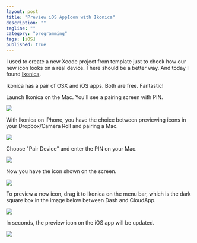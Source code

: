 ```yaml
---
layout: post
title: "Preview iOS AppIcon with Ikonica"
description: ""
tagline: ""
category: "programming"
tags: [iOS]
published: true
---
```


I used to create a new Xcode project from template just to check how our new icon looks on a real device. There should be a better way. And today I found [Ikonica](http://ikonica.me/).

Ikonica has a pair of OSX and iOS apps. Both are free. Fantastic!

Launch Ikonica on the Mac. You'll see a pairing screen with PIN.

![](https://dn-qingpei-image.qbox.me/in_post/2015/ikonica/osx_pair.png)

With Ikonica on iPhone, you have the choice between previewing icons in your Dropbox/Camera Roll and pairing a Mac.

![](https://dn-qingpei-image.qbox.me/in_post/2015/ikonica/ios_home.PNG)

Choose "Pair Device" and enter the PIN on your Mac.

![](https://dn-qingpei-image.qbox.me/in_post/2015/ikonica/ios_pair.PNG)

Now you have the icon shown on the screen.

![](https://dn-qingpei-image.qbox.me/in_post/2015/ikonica/ios_view.PNG)

To preview a new icon, drag it to Ikonica on the menu bar, which is the dark square box in the image below between Dash and CloudApp.

![](https://dn-qingpei-image.qbox.me/in_post/2015/ikonica/osx_menubar.png)

In seconds, the preview icon on the iOS app will be updated.

![](https://dn-qingpei-image.qbox.me/in_post/2015/ikonica/ios_updated.PNG)
